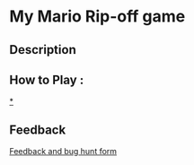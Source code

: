 # My Mario Rip-off game

## Description

## How to Play :
[*](my_game.exe)
## Feedback
[Feedback and bug hunt form](https://docs.google.com/forms/d/e/1FAIpQLSclFahsFBQT0kXiRVj5-DwUSWYARHR6TLmQt46Dy0s5iuPfxA/viewform?usp=sf_link)

